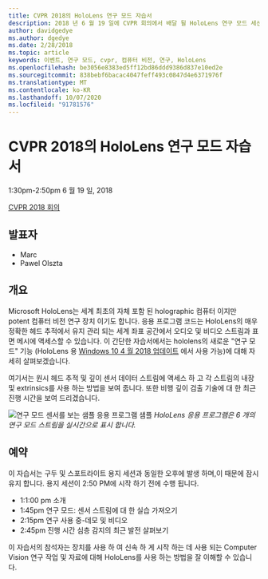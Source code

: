 ```yaml
---
title: CVPR 2018의 HoloLens 연구 모드 자습서
description: 2018 년 6 월 19 일에 CVPR 회의에서 배달 될 HoloLens 연구 모드 세션의 개요 및 일정입니다.
author: davidgedye
ms.author: dgedye
ms.date: 2/28/2018
ms.topic: article
keywords: 이벤트, 연구 모드, cvpr, 컴퓨터 비전, 연구, HoloLens
ms.openlocfilehash: be3056e8383ed5ff12bd86ddd9386d837e10ed2e
ms.sourcegitcommit: 838bebf6bacac4047feff493c0847d4e6371976f
ms.translationtype: MT
ms.contentlocale: ko-KR
ms.lasthandoff: 10/07/2020
ms.locfileid: "91781576"
---
```

# <a name="hololens-research-mode-tutorial-at-cvpr-2018"></a>CVPR 2018의 HoloLens 연구 모드 자습서
1:30pm-2:50pm 6 월 19 일, 2018

[CVPR 2018 회의](https://cvpr2018.thecvf.com/)

## <a name="presenters"></a>발표자
* Marc
* Pawel Olszta

## <a name="overview"></a>개요
Microsoft HoloLens는 세계 최초의 자체 포함 된 holographic 컴퓨터 이지만 potent 컴퓨터 비전 연구 장치 이기도 합니다.
응용 프로그램 코드는 HoloLens의 매우 정확한 헤드 추적에서 유지 관리 되는 세계 좌표 공간에서 오디오 및 비디오 스트림과 표면 메시에 액세스할 수 있습니다. 이 간단한 자습서에서는 hololens의 새로운 "연구 모드" 기능 (HoloLens 용 [Windows 10 4 월 2018 업데이트](https://docs.microsoft.com/windows/mixed-reality/enthusiast-guide/release-notes-april-2018) 에서 사용 가능)에 대해 자세히 살펴보겠습니다.

여기서는 원시 헤드 추적 및 깊이 센서 데이터 스트림에 액세스 하 고 각 스트림의 내장 및 extrinsics를 사용 하는 방법을 보여 줍니다.  또한 비행 깊이 검출 기술에 대 한 최근 진행 시간을 보여 드리겠습니다.

![연구 모드 센서를 보는 샘플 응용 프로그램 샘플 ](../develop/platform-capabilities-and-apis/images/sensor-stream-viewer.jpg)
 *HoloLens 응용 프로그램은 6 개의 연구 모드 스트림을 실시간으로 표시 합니다.*

## <a name="schedule"></a>예약
이 자습서는 구두 및 스포트라이트 용지 세션과 동일한 오후에 발생 하며,이 때문에 잠시 유지 합니다.
용지 세션이 2:50 PM에 시작 하기 전에 수행 됩니다.

- 1:1:00 pm 소개 
- 1:45pm 연구 모드: 센서 스트림에 대 한 실습 가져오기 
- 2:15pm 연구 사용 중-데모 및 비디오 
- 2:45pm 진행 시간 심층 감지의 최근 발전 살펴보기 

이 자습서의 참석자는 장치를 사용 하 여 신속 하 게 시작 하는 데 사용 되는 Computer Vision 연구 작업 및 자료에 대해 HoloLens를 사용 하는 방법을 잘 이해할 수 있습니다.
